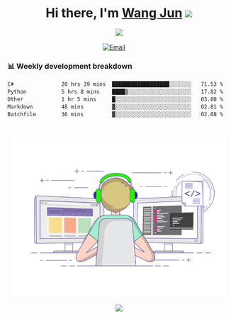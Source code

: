 <!--
**wangjunicode/wangjunicode** is a ✨ _special_ ✨ repository because its `README.md` (this file) appears on your GitHub profile.

Here are some ideas to get you started:

- 🔭 I’m currently working on ...
- 🌱 I’m currently learning ...
- 👯 I’m looking to collaborate on ...
- 🤔 I’m looking for help with ...
- 💬 Ask me about ...
- 📫 How to reach me: ...
- 😄 Pronouns: ...
- ⚡ Fun fact: ...
-->

<h1 align="center">Hi there, I'm <a href="https://www.wangjunicode.com/" target="_blank">Wang Jun</a> <img
src="https://github.com/blackcater/blackcater/raw/main/images/Hi.gif" height="32" /></h1>




<p align="center">
  <!-- Typing SVG by wangjunicode - https://github.com/wangjunicode/readme-typing-svg -->
  <a href="https://github.com/wangjunicode/readme-typing-svg">
    <img src="https://readme-typing-svg.demolab.com/?lines=game developer&font=Fira%20Code&center=true&width=440&height=45&color=f75c7e&vCenter=true&pause=1000&size=22" /></a>
</p>

<!-- Social icons section -->
<p align="center">
  <a href="mailto:wangjunicode@qq.com"><img height="40px" alt="Email" title="Email" src="https://github.com/blackcater/blackcater/raw/main/images/social-gmail.svg"/></a>
  &#8287;&#8287;&#8287;&#8287;&#8287;
</p>

### 📊 Weekly development breakdown
<!--START_SECTION:waka-->

```txt
C#               20 hrs 39 mins  ██████████████████░░░░░░░   71.53 %
Python           5 hrs 8 mins    ████▒░░░░░░░░░░░░░░░░░░░░   17.82 %
Other            1 hr 5 mins     █░░░░░░░░░░░░░░░░░░░░░░░░   03.80 %
Markdown         48 mins         ▓░░░░░░░░░░░░░░░░░░░░░░░░   02.81 %
Batchfile        36 mins         ▓░░░░░░░░░░░░░░░░░░░░░░░░   02.08 %
```

<!--END_SECTION:waka-->


<br/>
<p align="center">
<img align="center" top='60' alt="GIF" src="https://raw.githubusercontent.com/devSouvik/devSouvik/master/gif3.gif" width="480"/>
</p>

<div align="center">
<img height='240' src="https://github-readme-stats.vercel.app/api/top-langs/?username=wangjunicode&hide=html,css,Jupyter+Notebook,ruby,javascript,Makefile,Less,TypeScript,Starlark,Groovy,Shell,Batchfile&layout=compact&langs_count=8&theme=cobalt" align="center" />
<!--
  <img height='180' src="https://github-readme-stats.vercel.app/api?username=wangjunicode&show_icons=true&theme=cobalt" align="center" />
-->
</div>  
<br/>  
